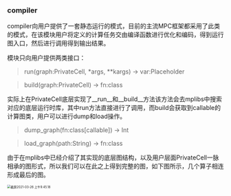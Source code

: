### compiler

compiler向用户提供了一套静态运行的模式，目前的主流MPC框架都采用了此类的模式，在该模块用户将定义的计算任务交由编译函数进行优化和编码，得到运行图入口，然后进行调用得到输出结果。

模块只向用户提供两类接口：

> run(graph:PrivateCell, *args, **kargs) → var:Placeholder

> build(graph:PrivateCell) → fn:class

实际上在PrivateCell底层实现了\_\_run__和\_\_build\_\_方法该方法会去mplibs中搜索对应的底层运行时库，其中run方法直接进行了调用，而build会获取到callable的计算图类，用户可以进行dump和load操作。



> dump_graph(fn:class[callable])  → Int

> load_graph(path:String) → fn:class

由于在mplibs中已经介绍了其实现的底层图结构，以及用户层面PrivateCell一脉相承的图形式，所以我们可以在此之上得到完整的图，如下图所示，几个算子相连形成最后的图。

<img src="/Users/esion/Desktop/截屏2021-03-26 上午9.45.18.png" alt="截屏2021-03-26 上午9.45.18" style="zoom:50%;" />